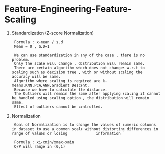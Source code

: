 # Feature-Engineering-Feature-Scaling

1. Standardization (Z-score Normalization)


        Formula : x-mean / s.d
        Mean = 0 , S.D=1

        We can use standardization in any of the case , there is no problem.
        Only the scale will change , distribution will remain same.
        There are certain algorithm which does not changes w.r.t to scaling such as decision tree , with or without scaling the accuracy will be same.
        Algorithm where scaling is required are k-means,KNN,PCA,ANN,Gradient Descent.
        Because we have to calculate the distance.
        The Outliers will remain the same after applying scaling it cannot be handled using scaling option , the distribution will remain same.
        Effect of outliers cannot be controlled.


2. Normalization

        
        Goal of Normalization is to change the values of numeric columns in dataset to use a common scale without distorting differences in range of values or losing             information

        Formula : xi-xmin/xmax-xmin
        O/P will range in (0,1)

